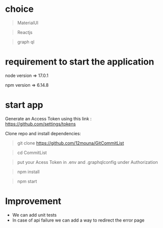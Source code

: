 # choice

> MaterialUI

> Reactjs

> graph ql

# requirement to start the application



node version => 17.0.1

npm version => 6.14.8

# start app

Generate an Access Token using this link : https://github.com/settings/tokens

Clone repo and install dependencies:

> git clone https://github.com/12mouna/GitCommitList

> cd CommitList


> put your Acess Token in .env and .graphqlconfig under Authorization

> npm install

> npm start

# Improvement

- We can add unit tests
- In case of api failure we can add a way to redirect the error page
